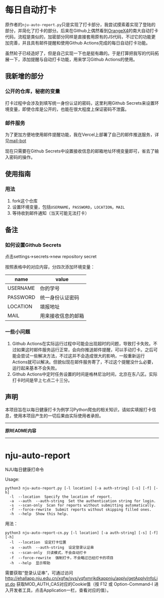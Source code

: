 # 每日自动打卡

原作者的`nju-auto-report.py`只是实现了打卡部分，我尝试摸索着实现了登陆的部分，并简化了打卡的部分。后来在Github上偶然看到[OrangeX4](https://github.com/OrangeX4/daily_health_report)的南大自动打卡代码，流程是类似的，加密部分同样是直接套用原有的JS代码，不过它的功能更加完善，并且具有邮件提醒和使用Github Actions完成的每日自动打卡功能。

虽然轮子已经造好了，但是自己实现一下也是挺有趣的。于是打算把我写的代码拓展一下，添加提醒与自动打卡功能，用来学习Github Actions的使用。

## 我新增的部分
### 公开的仓库，秘密的变量
打卡过程中会涉及到填写统一身份认证的密码，这里利用Github Secrets来设置环境变量，即使仓库是公开的，也能在很大程度上保证密码不泄露。
### 邮件服务
为了更加方便地使用邮件提醒功能，我在Vercel上部署了自己的邮件推送服务，详见[mail-bot](https://github.com/yyngfive/mail-bot)

现在只需要在Github Secrets中设置接收信息的邮箱地址环境变量即可，省去了输入密码的操作。

## 使用指南
### 用法
1. fork这个仓库
2. 设置环境变量，包括`USERNAME`，`PASSWORD`，`LOCATION`，`MAIL`
3. 等待收到邮件通知（当天可能无法打卡）

## 备注
### 如何设置Github Secrets
点击settings->secrets->new repository secret

按照表格中的对应内容，分四次添加环境变量：

|name|value|
|----|-----|
|USERNAME|你的学号|
|PASSWORD|统一身份认证密码|
|LOCATION|填报地址|
|MAIL|用来接收信息的邮箱|

### 一些小问题
1. Github Actions在实际运行过程中可能会出现超时的问题，导致打卡失败。不过如果这时邮件服务运行正常，会向你推送邮件提醒，可以手动打卡。之后可能会尝试一些解决方法，不过这并不会造成很大的影响，一般重新运行Actions就可以解决。但貌似现在邮件服务寄了，不过这个提醒没什么必要，运行起来基本不会失败。
2. Github Actions中定时任务设置的时间是格林尼治时间，北京在东八区。实际打卡时间是早上七点二十三分。

## 声明
本项目旨在以每日健康打卡为例学习Python爬虫的相关知识，请如实填报打卡信息，使用本项目产生的一切后果由实际使用者承担。


---
**原README内容**

---

# nju-auto-report
NJU每日健康打命令

Usage: 
```
python3 nju-auto-report.py [-l location] [-a auth-string] [-s] [-f] [-h]
  -l  --location  Specify the location of report.
  -a  --auth  --auth-string  Set the authentication string for login.
  -s  --scan-only  Scan for reports without submitting automatically.
  -f  --force-rewrite  Submit reports without skipping filled ones.
  -h  --help  Show this help.
```

用法：
```
python3 nju-auto-report-cn.py [-l location] [-a auth-string] [-s] [-f] [-h]
  -l  --location  设定打卡位置
  -a  --auth  --auth-string  设定登录认证串
  -s  --scan-only  只读模式，不会自动打卡
  -f  --force-rewrite  强制打卡，不会略过已经打卡的项目
  -h  --help  显示帮助
```

需要获取“登录认证串”，可通过访问 http://ehallapp.nju.edu.cn/xgfw/sys/yqfxmrjkdkappnju/apply/getApplyInfoList.do 获取MOD_AUTH_CAS对应的Cookie值（按 F12 或 Option-Command-I 进入开发者工具，点击Application一栏，查看对应的值）。
